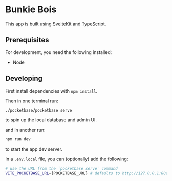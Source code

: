 # Bunkie Bois

This app is built using [SvelteKit](https://kit.svelte.dev/) and [TypeScript](https://www.typescriptlang.org/).

## Prerequisites

For development, you need the following installed:

- Node

## Developing

First install dependencies with `npm install`.

Then in one terminal run:

```bash
./pocketbase/pocketbase serve
```

to spin up the local database and admin UI.

and in another run:

```bash
npm run dev
```

to start the app dev server.

In a `.env.local` file, you can (optionally) add the following:

```bash
# use the URL from the `pocketbase serve` command
VITE_POCKETBASE_URL={POCKETBASE_URL} # defaults to http://127.0.0.1:8090
```
